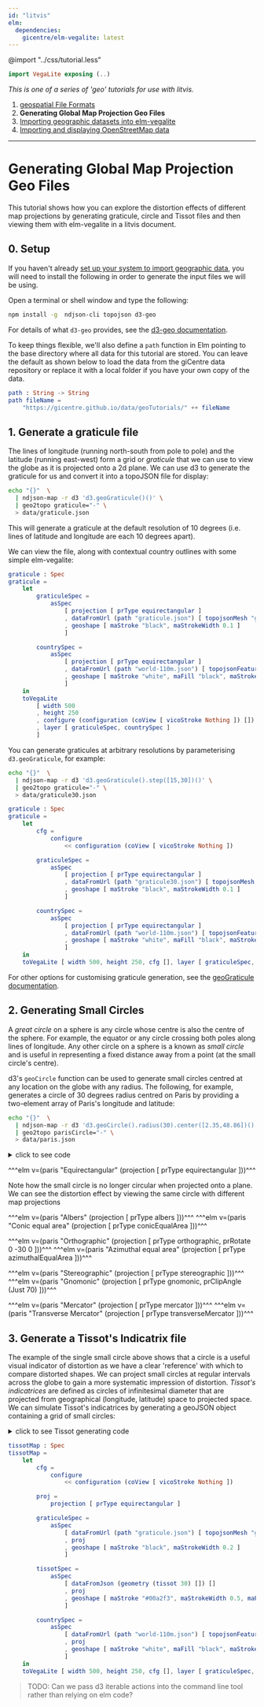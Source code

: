 ```yaml
---
id: "litvis"
elm:
  dependencies:
    gicentre/elm-vegalite: latest
---
```


@import "../css/tutorial.less"

```elm {l=hidden}
import VegaLite exposing (..)
```

_This is one of a series of 'geo' tutorials for use with litvis._

1.  [geospatial File Formats](geoFormats.md)
2.  **Generating Global Map Projection Geo Files**
3.  [Importing geographic datasets into elm-vegalite](geoImporting.md)
4.  [Importing and displaying OpenStreetMap data](openstreetmap.md)

---

# Generating Global Map Projection Geo Files

This tutorial shows how you can explore the distortion effects of different map projections by generating graticule, circle and Tissot files and then viewing them with elm-vegalite in a litvis document.

## 0. Setup

If you haven't already [set up your system to import geographic data](importingGeo.md), you will need to install the following in order to generate the input files we will be using.

Open a terminal or shell window and type the following:

```bash
npm install -g  ndjson-cli topojson d3-geo
```

For details of what `d3-geo` provides, see the [d3-geo documentation](https://github.com/d3/d3-geo).

To keep things flexible, we'll also define a `path` function in Elm pointing to the base directory where all data for this tutorial are stored. You can leave the default as shown below to load the data from the giCentre data repository or replace it with a local folder if you have your own copy of the data.

```elm {l}
path : String -> String
path fileName =
    "https://gicentre.github.io/data/geoTutorials/" ++ fileName
```

## 1. Generate a graticule file

The lines of longitude (running north-south from pole to pole) and the latitude (running east-west) form a grid or _graticule_ that we can use to view the globe as it is projected onto a 2d plane.
We can use d3 to generate the graticule for us and convert it into a topoJSON file for display:

```bash
echo "{}"  \
  | ndjson-map -r d3 'd3.geoGraticule()()' \
  | geo2topo graticule="-" \
  > data/graticule.json
```

This will generate a graticule at the default resolution of 10 degrees (i.e. lines of latitude and longitude are each 10 degrees apart).

We can view the file, along with contextual country outlines with some simple elm-vegalite:

```elm {l v s}
graticule : Spec
graticule =
    let
        graticuleSpec =
            asSpec
                [ projection [ prType equirectangular ]
                , dataFromUrl (path "graticule.json") [ topojsonMesh "graticule" ]
                , geoshape [ maStroke "black", maStrokeWidth 0.1 ]
                ]

        countrySpec =
            asSpec
                [ projection [ prType equirectangular ]
                , dataFromUrl (path "world-110m.json") [ topojsonFeature "countries1" ]
                , geoshape [ maStroke "white", maFill "black", maStrokeWidth 0.1, maFillOpacity 0.1 ]
                ]
    in
    toVegaLite
        [ width 500
        , height 250
        , configure (configuration (coView [ vicoStroke Nothing ]) [])
        , layer [ graticuleSpec, countrySpec ]
        ]
```

You can generate graticules at arbitrary resolutions by parameterising `d3.geoGraticule`, for example:

```bash
echo "{}"  \
  | ndjson-map -r d3 'd3.geoGraticule().step([15,30])()' \
  | geo2topo graticule="-" \
  > data/graticule30.json
```

```elm {v s}
graticule : Spec
graticule =
    let
        cfg =
            configure
                << configuration (coView [ vicoStroke Nothing ])

        graticuleSpec =
            asSpec
                [ projection [ prType equirectangular ]
                , dataFromUrl (path "graticule30.json") [ topojsonMesh "graticule" ]
                , geoshape [ maStroke "black", maStrokeWidth 0.1 ]
                ]

        countrySpec =
            asSpec
                [ projection [ prType equirectangular ]
                , dataFromUrl (path "world-110m.json") [ topojsonFeature "countries1" ]
                , geoshape [ maStroke "white", maFill "black", maStrokeWidth 0.1, maFillOpacity 0.1 ]
                ]
    in
    toVegaLite [ width 500, height 250, cfg [], layer [ graticuleSpec, countrySpec ] ]
```

For other options for customising graticule generation, see the [geoGraticule documentation](https://github.com/d3/d3-geo/blob/master/README.md#geoGraticule).

## 2. Generating Small Circles

A _great circle_ on a sphere is any circle whose centre is also the centre of the sphere. For example, the equator or any circle crossing both poles along lines of longitude. Any other circle on a sphere is a known as _small circle_ and is useful in representing a fixed distance away from a point (at the small circle's centre).

d3's `geoCircle` function can be used to generate small circles centred at any location on the globe with any radius. The following, for example, generates a circle of 30 degrees radius centred on Paris by providing a two-element array of Paris's longitude and latitude:

```bash
echo "{}"  \
  | ndjson-map -r d3 'd3.geoCircle().radius(30).center([2.35,48.86])()' \
  | geo2topo parisCircle="-" \
  > data/paris.json
```

<details><summary>click to see code</summary>

```elm {l}
type alias Proj =
    ( VLProperty, Spec )


paris : String -> Proj -> Spec
paris projName proj =
    let
        cfg =
            configure
                << configuration (coView [ vicoStroke Nothing ])

        pDetails =
            [ width 300, height 200, proj ]

        graticuleSpec =
            asSpec
                (pDetails
                    ++ [ dataFromUrl (path "graticule.json") [ topojsonMesh "graticule" ]
                       , geoshape [ maStroke "black", maFilled False, maStrokeWidth 0.1 ]
                       ]
                )

        countrySpec =
            asSpec
                (pDetails
                    ++ [ dataFromUrl (path "world-110m.json") [ topojsonFeature "countries1" ]
                       , geoshape [ maStroke "white", maFill "black", maStrokeWidth 0.1, maFillOpacity 0.1 ]
                       ]
                )

        circleSpec =
            asSpec
                (pDetails
                    ++ [ dataFromUrl (path "paris.json") [ topojsonFeature "parisCircle" ]
                       , geoshape [ maStroke "#00a2f3", maFill "#00a2f3", maFillOpacity 0.3 ]
                       ]
                )
    in
    toVegaLite
        [ title (projName ++ " projection") []
        , cfg []
        , layer [ graticuleSpec, countrySpec, circleSpec ]
        ]
```

</details>

^^^elm v=(paris "Equirectangular" (projection [ prType equirectangular ]))^^^

Note how the small circle is no longer circular when projected onto a plane. We can see the distortion effect by viewing the same circle with different map projections

^^^elm v=(paris "Albers" (projection [ prType albers ]))^^^
^^^elm v=(paris "Conic equal area" (projection [ prType conicEqualArea ]))^^^

^^^elm v=(paris "Orthographic" (projection [ prType orthographic, prRotate 0 -30 0 ]))^^^
^^^elm v=(paris "Azimuthal equal area" (projection [ prType azimuthalEqualArea ]))^^^

^^^elm v=(paris "Stereographic" (projection [ prType stereographic ]))^^^
^^^elm v=(paris "Gnomonic" (projection [ prType gnomonic, prClipAngle (Just 70) ]))^^^

^^^elm v=(paris "Mercator" (projection [ prType mercator ]))^^^
^^^elm v=(paris "Transverse Mercator" (projection [ prType transverseMercator ]))^^^

## 3. Generate a Tissot's Indicatrix file

The example of the single small circle above shows that a circle is a useful visual indicator of distortion as we have a clear 'reference' with which to compare distorted shapes. We can project small circles at regular intervals across the globe to gain a more systematic impression of distortion. _Tissot's indicatrices_ are defined as circles of infinitesimal diameter that are projected from geographical (longitude, latitude) space to projected space. We can simulate Tissot's indicatrices by generating a geoJSON object containing a grid of small circles:

<details><summary>click to see Tissot generating code</summary>

```elm {l}
range : Float -> Float -> Float -> List Float
range mn mx step =
    List.range 0 ((mx - mn) / step |> round) |> List.map (\x -> mn + (toFloat x * step))


tissot : Float -> Geometry
tissot gStep =
    let
        degToRad15 x =
            15 * degToRad (toFloat x)

        degToRad x =
            x * pi / 180

        radToDeg x =
            x * 180 / pi

        rnd x =
            (x * 10 |> round |> toFloat) / 10

        circle cLng cLat r =
            let
                circ i =
                    let
                        lat =
                            cLat + radToDeg (degToRad r * cos (degToRad15 i))
                    in
                    ( cLng + radToDeg (degToRad r / cos (degToRad lat) * sin (degToRad15 i)), rnd lat |> rnd )
            in
            List.map circ (List.range 0 24)

        circles lng =
            List.map (\i -> circle lng i 2.5) (range -80 80 20)
    in
    List.map (\lng -> circles lng) (range -180 160 30) |> geoPolygons
```

</details>

```elm {v l s}
tissotMap : Spec
tissotMap =
    let
        cfg =
            configure
                << configuration (coView [ vicoStroke Nothing ])

        proj =
            projection [ prType equirectangular ]

        graticuleSpec =
            asSpec
                [ dataFromUrl (path "graticule.json") [ topojsonMesh "graticule" ]
                , proj
                , geoshape [ maStroke "black", maStrokeWidth 0.2 ]
                ]

        tissotSpec =
            asSpec
                [ dataFromJson (geometry (tissot 30) []) []
                , proj
                , geoshape [ maStroke "#00a2f3", maStrokeWidth 0.5, maFill "#00a2f3", maFillOpacity 0.1 ]
                ]

        countrySpec =
            asSpec
                [ dataFromUrl (path "world-110m.json") [ topojsonFeature "countries1" ]
                , proj
                , geoshape [ maStroke "white", maFill "black", maStrokeWidth 0.1, maFillOpacity 0.1 ]
                ]
    in
    toVegaLite [ width 500, height 250, cfg [], layer [ graticuleSpec, tissotSpec, countrySpec ] ]
```

> TODO: Can we pass d3 iterable actions into the command line tool rather than relying on elm code?

